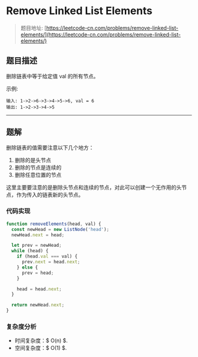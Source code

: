 # Remove Linked List Elements

> 题目地址: [https://leetcode-cn.com/problems/remove-linked-list-elements/](https://leetcode-cn.com/problems/remove-linked-list-elements/)

## 题目描述

删除链表中等于给定值 val 的所有节点。

示例:

```
输入: 1->2->6->3->4->5->6, val = 6
输出: 1->2->3->4->5
```

------

## 题解

删除链表的值需要注意以下几个地方：

1. 删除的是头节点
2. 删除的节点是连续的
3. 删除任意位置的节点

这里主要要注意的是删除头节点和连续的节点，对此可以创建一个无作用的头节点，作为传入的链表新的头节点。

### 代码实现

```js
function removeElements(head, val) {
  const newHead = new ListNode('head');
  newHead.next = head;

  let prev = newHead;
  while (head) {
    if (head.val === val) {
      prev.next = head.next;
    } else {
      prev = head;
    }

    head = head.next;
  }

  return newHead.next;
}
```

### 复杂度分析

* 时间复杂度：$ O(n) $.
* 空间复杂度：$ O(1) $.
